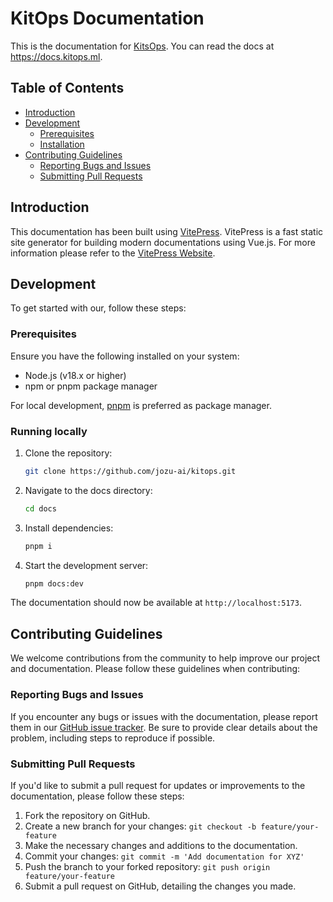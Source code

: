 # KitOps Documentation

This is the documentation for [KitsOps](https://kitops.ml). You can read the docs at https://docs.kitops.ml.

## Table of Contents

- [Introduction](#introduction)
- [Development](#development)
  * [Prerequisites](#prerequisites)
  * [Installation](#installation)
- [Contributing Guidelines](#contributing-guidelines)
  + [Reporting Bugs and Issues](#reporting-bugs-and-issues)
  + [Submitting Pull Requests](#submitting-pull-requests)

## Introduction

This documentation has been built using [VitePress](https://vitepress.dev/). VitePress is a fast static site generator for building modern documentations using Vue.js. For more information please refer to the [VitePress Website](https://vitepress.dev/).

## Development

To get started with our, follow these steps:

### Prerequisites

Ensure you have the following installed on your system:
* Node.js (v18.x or higher)
* npm or pnpm package manager

For local development, [pnpm](https://pnpm.io/) is preferred as package manager.

### Running locally

1. Clone the repository:
   ```sh
   git clone https://github.com/jozu-ai/kitops.git
   ```
2. Navigate to the docs directory:
   ```sh
   cd docs
   ```
3. Install dependencies:
   ```sh
   pnpm i
   ```
4. Start the development server:
   ```sh
   pnpm docs:dev
   ```

The documentation should now be available at `http://localhost:5173`.

## Contributing Guidelines

We welcome contributions from the community to help improve our project and documentation. Please follow these guidelines when contributing:

### Reporting Bugs and Issues

If you encounter any bugs or issues with the documentation, please report them in our [GitHub issue tracker](https://github.com/jozu-ai/kitops/issues). Be sure to provide clear details about the problem, including steps to reproduce if possible.

### Submitting Pull Requests

If you'd like to submit a pull request for updates or improvements to the documentation, please follow these steps:

1. Fork the repository on GitHub.
2. Create a new branch for your changes: `git checkout -b feature/your-feature`
3. Make the necessary changes and additions to the documentation.
4. Commit your changes: `git commit -m 'Add documentation for XYZ'`
5. Push the branch to your forked repository: `git push origin feature/your-feature`
6. Submit a pull request on GitHub, detailing the changes you made.
